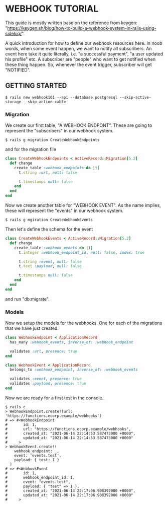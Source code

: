 # WEBHOOK TUTORIAL
This guide is mostly written base on the reference from keygen:
"https://keygen.sh/blog/how-to-build-a-webhook-system-in-rails-using-sidekiq/".

A quick introduction for how to define our webhook resources here.
In noob words, when some event happen, we want to notify all subscribers. An event here take it quite literally, i.e. "a successful payment", "a user updated his profile" etc. A subscriber are "people" who want to get notified when these thing happen. So, whenever the event trigger, subscriber will get "NOTIFIED".

## GETTING STARTED
```
$ rails new webhook101 --api --database postgresql --skip-active-storage --skip-action-cable
```

### Migration
We create our first table, "A WEBHOOK ENDPONT". These are going to represent the "subscribers" in our webhook system.
```
$ rails g migration CreateWebhookEndpoints
```
and for the migration file
```ruby
class CreateWebhookEndpoints < ActiveRecord::Migration[5.2]
  def change
    create_table :webhook_endpoints do |t|
      t.string :url, null: false

      t.timestamps null: false
    end
  end
end
```

Now we create another table for "WEBHOOK EVENT". As the name implies, these will represent the "events" in our webhook system.
```
$ rails g mgiration CreateWebhookEvents 
```

Then let's define the schema for the event
```ruby
class CreateWebhookEvents < ActiveRecord::Migration[5.2]
  def change
    create_table :webhook_events do |t|
      t.integer :webhook_endpoint_id, null: false, index: true

      t.string :event, null: false
      t.text :payload, null: false

      t.timestamps null: false
    end
  end
end
```
and run "db:migrate".

### Models 
Now we setup the models for the webhooks. One for each of the migrations that we have just created.
```ruby 
class WebhookEndpoint < ApplicationRecord
  has_many :webhook_events, inverse_of: :webhook_endpoint

  validates :url, presence: true
end

class WebhookEvent < ApplicationRecord
  belongs_to :webhook_endpoint, inverse_of: :webhook_events

  validates :event, presence: true
  validates :payload, presence: true
end
```
Now we are ready for a first test in the console..

```
$ rails c
> WebhookEndpoint.create!(url: 'https://functions.ecorp.example/webhooks')
# => #<WebhookEndpoint
#       id: 1,
#       url: "https://functions.ecorp.example/webhooks",
#       created_at: "2021-06-14 22:14:53.587473000 +0000",
#       updated_at: "2021-06-14 22:14:53.587473000 +0000"
#     >
> WebhookEvent.create!(
    webhook_endpoint: _,
    event: 'events.test',
    payload: { test: 1 }
  )
# => #<WebhookEvent
#       id: 1,
#       webhook_endpoint_id: 1,
#       event: "events.test",
#       payload: { "test" => 1 },
#       created_at: "2021-06-14 22:17:06.908392000 +0000",
#       updated_at: "2021-06-14 22:17:06.908392000 +0000"
#     >
```

